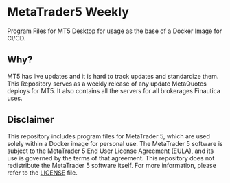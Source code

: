 # MetaTrader5 Weekly

Program Files for MT5 Desktop for usage as the base of a Docker Image for CI/CD.

## Why?

MT5 has live updates and it is hard to track updates and standardize them. This Repository serves as a weekly release of any update MetaQuotes deploys for MT5.
It also contains all the servers for all brokerages Finautica uses.

## Disclaimer

This repository includes program files for MetaTrader 5, which are used solely within a Docker image for personal use. The MetaTrader 5 software is subject to the MetaTrader 5 End User License Agreement (EULA), and its use is governed by the terms of that agreement. This repository does not redistribute the MetaTrader 5 software itself. For more information, please refer to the [LICENSE](LICENSE) file.

